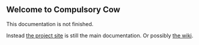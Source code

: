 ## Welcome to Compulsory Cow

This documentation is not finished.

Instead [the project site](https://github.com/LosManos/CompulsoryCow) is still the main documentation. Or possibly [the wiki](https://github.com/LosManos/CompulsoryCow/wiki).
